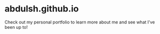 # abdulsh.github.io
Check out my personal portfolio to learn more about me and see what I've been up to!


<div data-iframe-width="150" data-iframe-height="270" data-share-badge-id="0c16be62-4ca8-4d03-b83b-50bc2f61b9b2" data-share-badge-host="https://www.credly.com"></div><script type="text/javascript" async src="//cdn.credly.com/assets/utilities/embed.js"></script>
